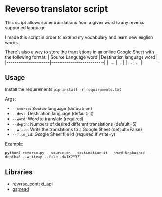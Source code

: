# Reverso translator script
This script allows some translations from a given word to any reverso supported language.

I made this script in order to extend my vocabulary and learn new english words.

There's also a way to store the translations in an online Google Sheet with the following format:
| Source Language word | Destination language word |
|----------------------|---------------------------|
| ....                 | ...                       |
| ...                  | ...                       |

## Usage
Install the requirements
```pip install -r requirements.txt```

Args:
- `--source`: Source language (default: en)
- `--dest`: Destination language (default: it)
- `--word`: Word to translate (required)
- `--depth`: Numbers of desired different translations (default=5)
- `--write`: Write the translations to a Google Sheet (default=False) 
- `--file_id`: Google Sheet file id (required if write=y)

Example:

```python3 reverso.py --source=en --destination=it --word=Unabashed --depth=6 --write=y --file_id=1X2Y3Z```
## Libraries
- [reverso_context_api](https://github.com/flagist0/reverso_context_api)
- [gspread](https://github.com/burnash/gspread)
